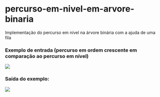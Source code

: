 # percurso-em-nivel-em-arvore-binaria
Implementação do percurso em nível na árvore binária com a ajuda de uma fila
<h3>Exemplo de entrada (percurso em ordem crescente em comparação ao percurso em nível)</h3>
<img src="https://user-images.githubusercontent.com/61990018/150902303-47bd43c7-5751-4306-82d7-9ff69c3a7561.png">
<h3>Saída do exemplo:</h3>
<img src="https://user-images.githubusercontent.com/61990018/150902308-5ffb9870-33d5-4626-a0bd-5024d4242fb1.png">

